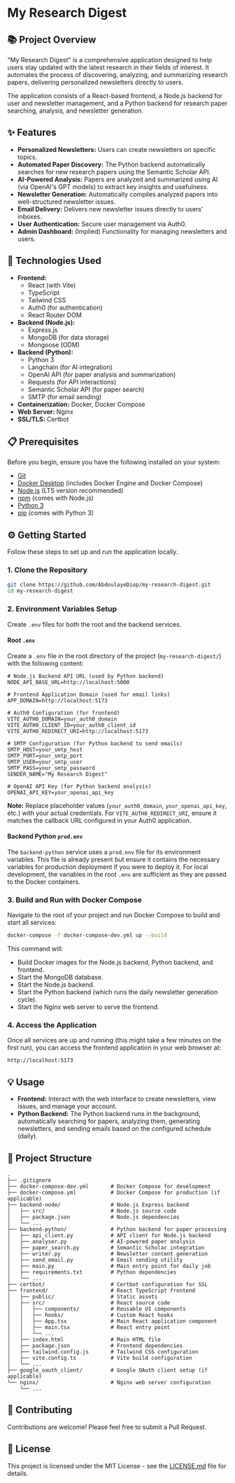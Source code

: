 # My Research Digest

## 📚 Project Overview

"My Research Digest" is a comprehensive application designed to help users stay updated with the latest research in their fields of interest. It automates the process of discovering, analyzing, and summarizing research papers, delivering personalized newsletters directly to users.

The application consists of a React-based frontend, a Node.js backend for user and newsletter management, and a Python backend for research paper searching, analysis, and newsletter generation.

## ✨ Features

*   **Personalized Newsletters:** Users can create newsletters on specific topics.
*   **Automated Paper Discovery:** The Python backend automatically searches for new research papers using the Semantic Scholar API.
*   **AI-Powered Analysis:** Papers are analyzed and summarized using AI (via OpenAI's GPT models) to extract key insights and usefulness.
*   **Newsletter Generation:** Automatically compiles analyzed papers into well-structured newsletter issues.
*   **Email Delivery:** Delivers new newsletter issues directly to users' inboxes.
*   **User Authentication:** Secure user management via Auth0.
*   **Admin Dashboard:** (Implied) Functionality for managing newsletters and users.

## 🚀 Technologies Used

*   **Frontend:**
    *   React (with Vite)
    *   TypeScript
    *   Tailwind CSS
    *   Auth0 (for authentication)
    *   React Router DOM
*   **Backend (Node.js):**
    *   Express.js
    *   MongoDB (for data storage)
    *   Mongoose (ODM)
*   **Backend (Python):**
    *   Python 3
    *   Langchain (for AI integration)
    *   OpenAI API (for paper analysis and summarization)
    *   Requests (for API interactions)
    *   Semantic Scholar API (for paper search)
    *   SMTP (for email sending)
*   **Containerization:** Docker, Docker Compose
*   **Web Server:** Nginx
*   **SSL/TLS:** Certbot

## 📋 Prerequisites

Before you begin, ensure you have the following installed on your system:

*   [Git](https://git-scm.com/)
*   [Docker Desktop](https://www.docker.com/products/docker-desktop) (includes Docker Engine and Docker Compose)
*   [Node.js](https://nodejs.org/en/) (LTS version recommended)
*   [npm](https://www.npmjs.com/) (comes with Node.js)
*   [Python 3](https://www.python.org/downloads/)
*   [pip](https://pip.pypa.io/en/stable/installation/) (comes with Python 3)

## ⚙️ Getting Started

Follow these steps to set up and run the application locally.

### 1. Clone the Repository

```bash
git clone https://github.com/AbdoulayeDiop/my-research-digest.git
cd my-research-digest
```

### 2. Environment Variables Setup

Create `.env` files for both the root and the backend services.

#### Root `.env`

Create a `.env` file in the root directory of the project (`my-research-digest/`) with the following content:

```dotenv
# Node.js Backend API URL (used by Python backend)
NODE_API_BASE_URL=http://localhost:5000

# Frontend Application Domain (used for email links)
APP_DOMAIN=http://localhost:5173

# Auth0 Configuration (for frontend)
VITE_AUTH0_DOMAIN=your_auth0_domain
VITE_AUTH0_CLIENT_ID=your_auth0_client_id
VITE_AUTH0_REDIRECT_URI=http://localhost:5173

# SMTP Configuration (for Python backend to send emails)
SMTP_HOST=your_smtp_host
SMTP_PORT=your_smtp_port
SMTP_USER=your_smtp_user
SMTP_PASS=your_smtp_password
SENDER_NAME="My Research Digest"

# OpenAI API Key (for Python backend analysis)
OPENAI_API_KEY=your_openai_api_key
```

**Note:** Replace placeholder values (`your_auth0_domain`, `your_openai_api_key`, etc.) with your actual credentials. For `VITE_AUTH0_REDIRECT_URI`, ensure it matches the callback URL configured in your Auth0 application.

#### Backend Python `prod.env`

The `backend-python` service uses a `prod.env` file for its environment variables. This file is already present but ensure it contains the necessary variables for production deployment if you were to deploy it. For local development, the variables in the root `.env` are sufficient as they are passed to the Docker containers.

### 3. Build and Run with Docker Compose

Navigate to the root of your project and run Docker Compose to build and start all services:

```bash
docker-compose -f docker-compose-dev.yml up --build
```

This command will:
*   Build Docker images for the Node.js backend, Python backend, and frontend.
*   Start the MongoDB database.
*   Start the Node.js backend.
*   Start the Python backend (which runs the daily newsletter generation cycle).
*   Start the Nginx web server to serve the frontend.

### 4. Access the Application

Once all services are up and running (this might take a few minutes on the first run), you can access the frontend application in your web browser at:

```
http://localhost:5173
```

## 💡 Usage

*   **Frontend:** Interact with the web interface to create newsletters, view issues, and manage your account.
*   **Python Backend:** The Python backend runs in the background, automatically searching for papers, analyzing them, generating newsletters, and sending emails based on the configured schedule (daily).

## 📂 Project Structure

```
.
├── .gitignore
├── docker-compose-dev.yml       # Docker Compose for development
├── docker-compose.yml           # Docker Compose for production (if applicable)
├── backend-node/                # Node.js Express backend
│   ├── src/                     # Node.js source code
│   ├── package.json             # Node.js dependencies
│   └── ...
├── backend-python/              # Python backend for paper processing
│   ├── api_client.py            # API client for Node.js backend
│   ├── analyser.py              # AI-powered paper analysis
│   ├── paper_search.py          # Semantic Scholar integration
│   ├── writer.py                # Newsletter content generation
│   ├── send_email.py            # Email sending utility
│   ├── main.py                  # Main entry point for daily job
│   ├── requirements.txt         # Python dependencies
│   └── ...
├── certbot/                     # Certbot configuration for SSL
├── frontend/                    # React TypeScript frontend
│   ├── public/                  # Static assets
│   ├── src/                     # React source code
│   │   ├── components/          # Reusable UI components
│   │   ├── hooks/               # Custom React hooks
│   │   ├── App.tsx              # Main React application component
│   │   ├── main.tsx             # React entry point
│   │   └── ...
│   ├── index.html               # Main HTML file
│   ├── package.json             # Frontend dependencies
│   ├── tailwind.config.js       # Tailwind CSS configuration
│   ├── vite.config.ts           # Vite build configuration
│   └── ...
├── google_oauth_client/         # Google OAuth client setup (if applicable)
└── nginx/                       # Nginx web server configuration
    └── ...
```

## 🤝 Contributing

Contributions are welcome! Please feel free to submit a Pull Request.

## 📄 License

This project is licensed under the MIT License - see the [LICENSE.md](LICENSE.md) file for details.
